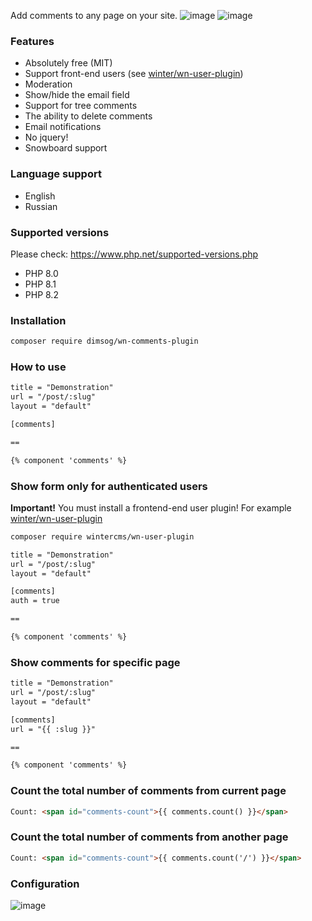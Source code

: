 Add comments to any page on your site.
![image](https://github-production-user-asset-6210df.s3.amazonaws.com/904958/255288315-dcd1a143-0fce-4c7c-a2d9-967291fc503f.png)
![image](https://user-images.githubusercontent.com/904958/209521953-3ae2ab52-b63d-4d80-b33d-7a0a63bf61ed.png)


### Features
* Absolutely free (MIT)
* Support front-end users (see [winter/wn-user-plugin](https://github.com/wintercms/wn-user-plugin))
* Moderation
* Show/hide the email field
* Support for tree comments
* The ability to delete comments
* Email notifications
* No jquery!
* Snowboard support

### Language support
* English
* Russian

### Supported versions
Please check: https://www.php.net/supported-versions.php
* PHP 8.0
* PHP 8.1
* PHP 8.2

### Installation
```bash
composer require dimsog/wn-comments-plugin
```

### How to use
```html
title = "Demonstration"
url = "/post/:slug"
layout = "default"

[comments]

==

{% component 'comments' %}

```

### Show form only for authenticated users
<strong>Important!</strong>
You must install a frontend-end user plugin! For example [winter/wn-user-plugin](https://github.com/wintercms/wn-user-plugin)
```bash
composer require wintercms/wn-user-plugin
```
```html
title = "Demonstration"
url = "/post/:slug"
layout = "default"

[comments]
auth = true

==

{% component 'comments' %}

```

### Show comments for specific page
```html
title = "Demonstration"
url = "/post/:slug"
layout = "default"

[comments]
url = "{{ :slug }}"

==

{% component 'comments' %}
```


### Count the total number of comments from current page
```html
Count: <span id="comments-count">{{ comments.count() }}</span>
```

### Count the total number of comments from another page
```html
Count: <span id="comments-count">{{ comments.count('/') }}</span>
```


### Configuration
![image](https://user-images.githubusercontent.com/904958/211208685-4f0603da-1bef-4fba-9791-f25460b3a2da.png)
